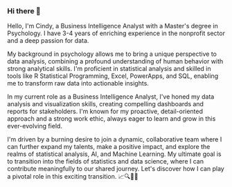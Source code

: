 ### Hi there 👋
Hello, I'm Cindy, a Business Intelligence Analyst with a Master's degree in Psychology. I have 3-4 years of enriching experience in the nonprofit sector and a deep passion for data.

My background in psychology allows me to bring a unique perspective to data analysis, combining a profound understanding of human behavior with strong analytical skills. I'm proficient in statistical analysis and skilled in tools like R Statistical Programming, Excel, PowerApps, and SQL, enabling me to transform raw data into actionable insights.

In my current role as a Business Intelligence Analyst, I've honed my data analysis and visualization skills, creating compelling dashboards and reports for stakeholders. I'm known for my proactive, detail-oriented approach and a strong work ethic, always eager to learn and grow in this ever-evolving field.

I'm driven by a burning desire to join a dynamic, collaborative team where I can further expand my talents, make a positive impact, and explore the realms of statistical analysis, AI, and Machine Learning. My ultimate goal is to transition into the fields of statistics and data science, where I can contribute meaningfully to our shared journey. Let's discover how I can play a pivotal role in this exciting transition. 📈🔍💼🧠
<!--
**Chavarriaminera/Chavarriaminera** is a ✨ _special_ ✨ repository because its `README.md` (this file) appears on your GitHub profile.

Here are some ideas to get you started:

- 🔭 I’m currently working on increasing my SQL and R Skills
- 🌱 I’m currently learning math
- 🤔 I’m looking for help with transitioning from a DA to a DS
- 📫 How to reach me: Chavarriaminera@email.arizona.edu
- 😄 Pronouns: She/Her
- ⚡ Fun fact: I am pretty cool 
-->
